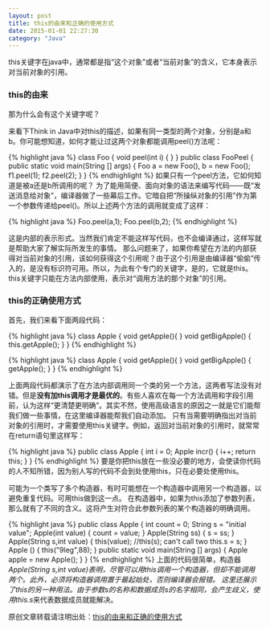```yaml
---
layout: post
title: this的由来和正确的使用方式
date: 2015-01-01 22:27:30
category: "Java"
---
```


this关键字在java中，通常都是指“这个对象”或者“当前对象”的含义，它本身表示对当前对象的引用。

### this的由来

那为什么会有这个关键字呢？

来看下Think in Java中对this的描述，如果有同一类型的两个对象，分别是a和b。你可能想知道，如何才能让过这两个对象都能调用peel()方法呢：

{% highlight java %}
class Foo {
	void peel(int i) { }
}
public class FooPeel {
	public static void main(String [] args) {
		Foo a = new Foo(),
			b = new Foo();
		f1.peel(1);
		f2.peel(2);
	}
}
{% endhighlight %}
如果只有一个peel方法，它如何知道是被a还是b所调用的呢？
为了能用简便、面向对象的语法来编写代码——既“发送消息给对象”，编译器做了一些幕后工作。它暗自把“所操纵对象的引用”作为第一个参数传递给peel()。所以上述两个方法的调用就变成了这样：

{% highlight java %}
Foo.peel(a,1);
Foo.peel(b,2);
{% endhighlight %}

这是内部的表示形式。当然我们肯定不能这样写代码，也不会编译通过，这样写就是帮助大家了解实际所发生的事情。
那么问题来了，如果你希望在方法的内部获得对当前对象的引用，该如何获得这个引用呢？由于这个引用是由编译器“偷偷”传入的，是没有标识符可用。所以，为此有个专门的关键字，是的，它就是this。this关键字只能在方法内部使用，表示对“调用方法的那个对象”的引用。

### this的正确使用方式
首先，我们来看下面两段代码：

{% highlight java %}
class Apple {
    void getApple(){
    }
    void getBigApple() {
        this.getApple();
    }
}
{% endhighlight %}

{% highlight java %}
class Apple {
    void getApple(){
    }
    void getBigApple() {
        getApple();
    }
}
{% endhighlight %}

上面两段代码都演示了在方法内部调用同一个类的另一个方法，这两者写法没有对错。但是**没有加this调用才是最优的**。有些人喜欢在每一个方法调用和字段引用前，认为这样“更清楚更明确”。其实不然，使用高级语言的原因之一就是它们能帮我们做一些事情，在这里编译器能帮我们自动添加。
只有当需要明确指出对当前对象的引用时，才需要使用this关键字。例如，返回对当前对象的引用时，就常常在return语句里这样写：

{% highlight java %}
public class Apple {
	int i = 0;
	Apple incr() {
		i++;
		return this;
	}
}
{% endhighlight %}
要是你把this放在一些没必要的地方，会使读你代码的人不知所错，因为别人写的代码不会到处使用this，只在必要处使用this。

可能为一个类写了多个构造器，有时可能想在一个构造器中调用另一个构造器，以避免重复代码。可用this做到这一点。
在构造器中，如果为this添加了参数列表，那么就有了不同的含义。这将产生对符合此参数列表的某个构造器的明确调用。

{% highlight java %}
public class Apple {
	int count = 0;
	String s = "initial value";
	Apple(int value) {
		count = value;
	}
	Apple(String ss) {
		s = ss;
	}
	Apple(String s,int value) {
		this(value);
		//this(s); can't call two
		this.s = s; 
	}
	Apple () {
		this("9leg",88);
	}
	public static void main(String [] args) {
		Apple apple = new Apple();
	}
}
{% endhighlight %}
上面的代码很简单，构造器*Apple(String s,int value)*表明，尽管可以用this调用一个构造器，但却不能调用两个。此外，必须将构造器调用置于最起始处，否则编译器会报错。
这里还展示了this的另一种用法。由于参数s的名称和数据成员s的名字相同，会产生歧义，使用*this.s*来代表数据成员就能解决。

原创文章转载请注明出处：[this的由来和正确的使用方式](http://www.9leg.com/java/2015/01/01/how-to-properly-use-this.html)